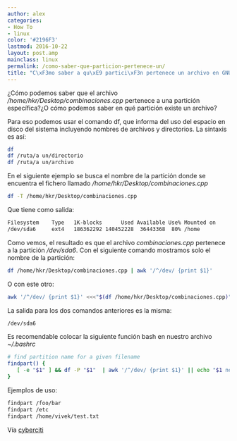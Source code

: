 ```yaml
---
author: alex
categories:
- How To
- linux
color: '#2196F3'
lastmod: 2016-10-22
layout: post.amp
mainclass: linux
permalink: /como-saber-que-particion-pertenece-un/
title: "C\xF3mo saber a qu\xE9 partici\xF3n pertenece un archivo en GNU/Linux"
---
```


¿Cómo podemos saber que el archivo */home/hkr/Desktop/combinaciones.cpp* pertenece a una partición específica?¿O cómo podemos saber en qué partición existe un archivo?

Para eso podemos usar el comando df, que informa del uso del espacio en disco del sistema incluyendo nombres de archivos y directorios. La sintaxis es así:

<!--more-->

```bash
df
df /ruta/a un/directorio
df /ruta/a un/archivo
```

En el siguiente ejemplo se busca el nombre de la partición donde se encuentra el fichero llamado */home/hkr/Desktop/combinaciones.cpp*

```bash
df -T /home/hkr/Desktop/combinaciones.cpp
```

Que tiene como salida:

```bash
Filesystem    Type   1K-blocks      Used Available Use% Mounted on
/dev/sda6     ext4   186362292 140452228  36443368  80% /home
```

Como vemos, el resultado es que el archivo *combinaciones.cpp* pertenece a la partición */dev/sda6*. Con el siguiente comando mostramos solo el nombre de la partición:

```bash
df /home/hkr/Desktop/combinaciones.cpp | awk '/^/dev/ {print $1}'
```

O con este otro:

```bash
awk '/^/dev/ {print $1}' <<<"$(df /home/hkr/Desktop/combinaciones.cpp)"
```

La salida para los dos comandos anteriores es la misma:

```bash
/dev/sda6
```

Es recomendable colocar la siguiente función bash en nuestro archivo *~/.bashrc*

```bash
# find partition name for a given filename
findpart() {
   [ -e "$1" ] && df -P "$1"  | awk '/^/dev/ {print $1}' || echo "$1 not found";
}
```

Ejemplos de uso:

```bash
findpart /foo/bar
findpart /etc
findpart /home/vivek/test.txt
```

<figure>
	<amp-img on="tap:lightbox1" role="button" tabindex="0" layout="responsive"  width="640" height="108"  src="https://1.bp.blogspot.com/-F2sPR477GsI/TvsYjhPFVgI/AAAAAAAAB_8/olid11qqdXw/s400/Screenshot.png"></amp-img>
</figure>

Vía <a target="_blank" href="http://www.cyberciti.biz/faq/linux-unix-command-findout-on-which-partition-file-directory-exits/">cyberciti</a>